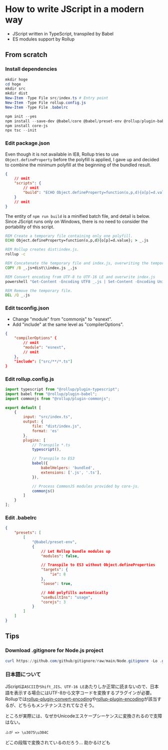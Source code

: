 # How to write JScript in a modern way

- JScript written in TypeScript, transpiled by Babel
- ES modules support by Rollup

## From scratch

### Install dependencies

```ps1
mkdir hoge
cd hoge
mkdir src
mkdir dist
New-Item -Type File src/index.ts # Entry point
New-Item -Type File rollup.config.js
New-Item -Type File .babelrc

npm init --yes
npm install --save-dev @babel/core @babel/preset-env @rollup/plugin-babel @rollup/plugin-commonjs @rollup/plugin-typescript rollup tslib typescript
npm install core-js
npx tsc --init
```

### Edit package.json

Even though it is not available in IE8, Rollup tries to use `Object.defineProperty` before the polyfill is applied, I gave up and decided to combine the minimum polyfill at the beginning of the bundled result.

```json
{
    // omit
    "scripts": {
        // omit
        "build": "ECHO Object.defineProperty=function(o,p,d){o[p]=d.value}; > _.js && rollup -c && COPY /B _.js+dist\\index.js _.js && powershell \"Get-Content -Encoding UTF8 _.js | Set-Content -Encoding Unicode dist\\index.js\" && DEL /Q _.js"
    }
    // omit
}
```

The entity of `npm run build` is a minified batch file, and detail is below. Since JScript runs only on Windows, there is no need to consider the portability of this script.

```bat
REM Create a temporary file containing only one polyfill.
ECHO Object.defineProperty=function(o,p,d){o[p]=d.value}; > _.js

REM Rollup creates dist\index.js.
rollup -c

REM Concatenate the temporary file and index.js, overwriting the temporary file.
COPY /B _.js+dist\\index.js _.js

REM Convert encoding from UTF-8 to UTF-16 LE and overwrite index.js
powershell "Get-Content -Encoding UTF8 _.js | Set-Content -Encoding Unicode dist\\index.js"

REM Remove the temporary file.
DEL /Q _.js
```

### Edit tsconfig.json

- Change "module" from "commonjs" to "esnext".
- Add "include" at the same level as "compilerOptions".

```json
{
    "compilerOptions" {
        // omit
        "module": "esnext",  
        // omit
    },
    "include": ["src/**/*.ts"]
}
```

### Edit rollup.config.js

```js
import typescript from "@rollup/plugin-typescript";
import babel from "@rollup/plugin-babel";
import commonjs from "@rollup/plugin-commonjs";

export default [
    {
        input: "src/index.ts",
        output: {
            file: "dist/index.js",
            format: 'es'
        },
        plugins: [
            // Transpile *.ts
            typescript(),

            // Transpile to ES3
            babel({
                babelHelpers: 'bundled',
                extensions: ['.js', '.ts'],
            }),

            // Process CommonJS modules provided by core-js.
            commonjs()
        ]
    }
];
```

### Edit .babelrc

```json
{
    "presets": [
        [
            "@babel/preset-env",
            {
                // Let Rollup bundle modules up
                "modules": false,

                // Transpile to ES3 without Object.defineProperties
                "targets": {
                    "ie": 8
                },
                "loose": true,

                // Add polyfills automatically
                "useBuiltIns": "usage",
                "corejs": 3
            }
        ]
    ]
}
```

## Tips

### Download .gitignore for Node.js project

```ps1
curl https://github.com/github/gitignore/raw/main/Node.gitignore -Lo .gitignore
```

### 日本語について

JScriptは`ASCII`か`Shift_JIS`、`UTF-16 LE`あたりしか正常に読まないので、日本語を表示する場合にはUTF-8から文字コードを変換するプラグインが必要。Rollupでは[rollup-plugin-convert-encoding](https://www.npmjs.com/package/rollup-plugin-convert-encoding)や[rollup-plugin-encoding](https://www.npmjs.com/package/rollup-plugin-encoding)が該当するが、どちらもメンテナンスされてなさそう。

ところが実際には、なぜかUnicodeエスケープシーケンスに変換されるので支障はない。

```
ふが => \u3075\u304C
```

どこの段階で変換されているのだろう... 助かるけども

